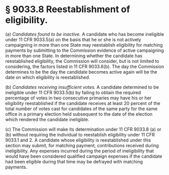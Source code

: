 # § 9033.8   Reestablishment of eligibility.

(a) *Candidates found to be inactive.* A candidate who has become ineligible under 11 CFR 9033.5(a) on the basis that he or she is not actively campaigning in more than one State may reestablish eligibility for matching payments by submitting to the Commission evidence of active campaigning in more than one State. In determining whether the candidate has reestablished eligibility, the Commission will consider, but is not limited to considering, the factors listed in 11 CFR 9033.6(b). The day the Commission determines to be the day the candidate becomes active again will be the date on which eligibility is reestablished.


(b) *Candidates receiving insufficient votes.* A candidate determined to be ineligible under 11 CFR 9033.5(b) by failing to obtain the required percentage of votes in two consecutive primaries may have his or her eligibility reestablished if the candidate receives at least 20 percent of the total number of votes cast for candidates of the same party for the same office in a primary election held subsequent to the date of the election which rendered the candidate ineligible.


(c) The Commission will make its determination under 11 CFR 9033.8 (a) or (b) without requiring the individual to reestablish eligibility under 11 CFR 9033.1 and 2. A candidate whose eligibility is reestablished under this section may submit, for matching payment, contributions received during ineligibility. Any expenses incurred during the period of ineligibility that would have been considered qualified campaign expenses if the candidate had been eligible during that time may be defrayed with matching payments.




